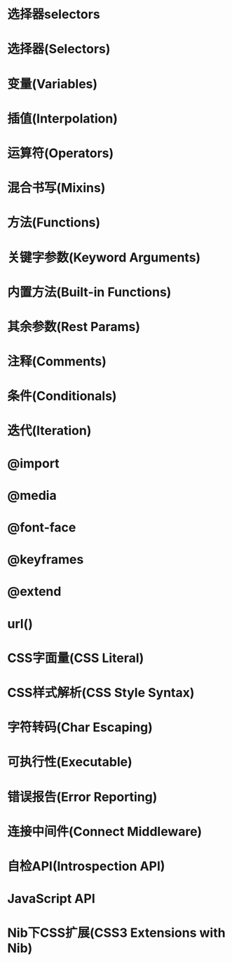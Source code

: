 # 选择器selectors
# 选择器(Selectors)
# 变量(Variables)
# 插值(Interpolation)
# 运算符(Operators)
# 混合书写(Mixins)
# 方法(Functions)
# 关键字参数(Keyword Arguments)
# 内置方法(Built-in Functions)
# 其余参数(Rest Params)
# 注释(Comments)
# 条件(Conditionals)
# 迭代(Iteration)
# @import
# @media
# @font-face
# @keyframes
# @extend
# url()
# CSS字面量(CSS Literal)
# CSS样式解析(CSS Style Syntax)
# 字符转码(Char Escaping)
# 可执行性(Executable)
# 错误报告(Error Reporting)
# 连接中间件(Connect Middleware)
# 自检API(Introspection API)
# JavaScript API
# Nib下CSS扩展(CSS3 Extensions with Nib)
